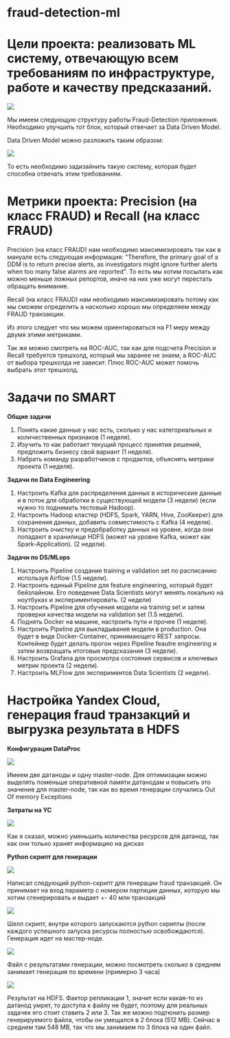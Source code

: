 # fraud-detection-ml

# Цели проекта: реализовать ML систему, отвечающую всем требованиям по инфраструктуре, работе и качеству предсказаний.

![](./imgs/FDS.jpg)

Мы имеем следующую структуру работы Fraud-Detection приложения. Необходимо улучшить тот блок, который отвечает за Data Driven Model.

Data Driven Model можно разложить таким образом:

![](./imgs/baseline_ML_workflow.png)

То есть необходимо задизайнить такую систему, которая будет способна отвечать этим требованиям.

# Метрики проекта: Precision (на класс FRAUD) и Recall (на класс FRAUD)

Precision (на класс FRAUD) нам необходимо максимизировать так как в мануале есть следующая информация: "Therefore, the primary goal of a DDM is to return precise alerts, as investigators might ignore further alerts when too many false alarms are reported". То есть мы хотим посылать как можно меньше ложных репортов, иначе на них уже могут перестать обращать внимание.

Recall (на класс FRAUD) нам необходимо максимизировать потому как мы сможем определить а насколько хорошо мы определяем между FRAUD транзакции.

Из этого следует что мы можем ориентироваться на F1 меру между двумя этими метриками.

Так же можно смотреть на ROC-AUC, так как для подсчета Precision и Recall требуется трешхолд, который мы заранее не знаем, а ROC-AUC от выбора трешхолда не зависит. Плюс ROC-AUC может помочь выбрать этот трешхолд.

# Задачи по SMART

**Общие задачи**

1. Понять какие данные у нас есть, сколько у нас категориальных и количественных признаков (1 неделя).
2. Изучить то как работает текущий процесс принятия решений, предложить бизнесу свой вариант (1 неделя).
3. Набрать команду разработчиков с продактов, объяснять метрики проекта (1 неделя).

**Задачи по Data Engineering**

1. Настроить Kafka для распределения данных в исторические данные и в поток для обработки в существующей модели (3 недели) (если нужно то поднимать тестовый Hadoop).
2. Настроить Hadoop кластер (HDFS, Spark, YARN, Hive, ZooKeeper) для сохранения данных, добавить совместимость с Kafka (4 недели).
3. Настроить очистку и предобработку данных на уровне, когда они попадают в хранилище HDFS (может на уровне Kafka, может как Spark-Application). (2 недели).

**Задачи по DS/MLops**

1. Настроить Pipeline создания training и validation set по расписанию используя Airflow (1.5 недели). 
2. Настроить единый Pipeline для feature engineering, который будет бейзлайном. Его поведение Data Scientists могут менять локально на ноутбуках и экспериментировать. (2 недели)
3. Настроить Pipeline для обучения модели на training set и затем проверки качества модели на validation set (1.5 недели).
4. Поднять Docker на машине, настроить пути и прочее (1 неделя).
5. Настроить Pipeline для выкладывания модели в production. Она будет в виде Docker-Container, принимающего REST запросы. Контейнер будет делать прогон через Pipeline feautre engineering и затем возвращать итоговые предсказания (3 недели).
6. Настроить Grafana для просмотра состояния сервисов и ключевых метрик проекта (2 недели).
7. Настроить MLFlow для экспериментов Data Scientists (2 недели).


# Настройка Yandex Cloud, генерация fraud транзакций и выгрузка результата в HDFS

**Конфигурация DataProc**

![](./imgs/yandex_console.png)

Имеем две датаноды и одну master-node. Для оптимизации можно выделять поменьше оперативной памяти датанодам и повысить это значение для master-node, так как во время генерации случались Out Of memory Exceptions

**Затраты на YC**

![](./imgs/money.png)

Как я сказал, можно уменьшить количества ресурсов для датанод, так как они только хранят информацию на дисках


**Python скрипт для генерации**

![](./imgs/python_code.png)

Написал следующий python-скрипт для генерации fraud транзакций. Он принимает на вход параметр с номером партиции данных, которую мы хотим сгенерировать и выдает +- 40 млн транзакций

![](./imgs/shell_script.png)

Шелл скрипт, внутри которого запускаются python скрипты (после каждого успешного запуска ресурсы полностью освобождаются). Генерация идет на мастер-ноде.

![](./imgs/output_file.png)

Файл с результатами генерации, можно посмотреть сколько в среднем занимает генерация по времени (примерно 3 часа)

![](/imgs/hdfs_task_2.png)

Результат на HDFS. Фактор репликации 1, значит если какая-то из датанод умрет, то доступа к файлу не будет, поэтому для реальных задачек его стоит ставить 2 или 3.
Так же можно подтюнить размер генерируемого файла, чтобы он умещался в 2 блока (512 MB). Сейчас в среднем там 548 MB, так что мы занимаем по 3 блока на один файл.

